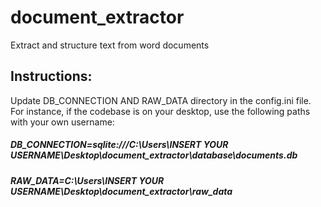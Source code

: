 # document_extractor
Extract and structure text from word documents

## Instructions:

Update DB_CONNECTION AND RAW_DATA directory in the config.ini file. For instance, if the codebase is on your desktop, use the following paths with your own username:

##### DB_CONNECTION=sqlite:///C:\Users\INSERT YOUR USERNAME\Desktop\document_extractor\database\documents.db
##### RAW_DATA=C:\Users\INSERT YOUR USERNAME\Desktop\document_extractor\raw_data
